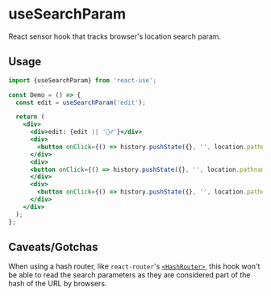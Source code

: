 # useSearchParam

React sensor hook that tracks browser's location search param.

## Usage

```jsx
import {useSearchParam} from 'react-use';

const Demo = () => {
  const edit = useSearchParam('edit');

  return (
    <div>
      <div>edit: {edit || '🤷‍♂️'}</div>
      <div>
        <button onClick={() => history.pushState({}, '', location.pathname + '?edit=123')}>Edit post 123 (?edit=123)</button>
      </div>
      <div>
      <button onClick={() => history.pushState({}, '', location.pathname + '?edit=999')}>Edit post 999 (?edit=999)</button>
      </div>
      <div>
        <button onClick={() => history.pushState({}, '', location.pathname)}>Close modal</button>
      </div>
    </div>
  );
};
```

## Caveats/Gotchas

When using a hash router, like `react-router`'s [`<HashRouter>`](https://github.com/ReactTraining/react-router/blob/master/packages/react-router-dom/docs/api/HashRouter.md), this hook won't be able to read the search parameters as they are considered part of the hash of the URL by browsers.

